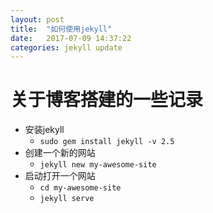 ```yaml
---
layout: post
title:  "如何使用jekyll"
date:   2017-07-09 14:37:22
categories: jekyll update
---
```

# 关于博客搭建的一些记录

- 安装jekyll
  - `sudo gem install jekyll -v 2.5`
- 创建一个新的网站
  - `jekyll new my-awesome-site`
- 启动打开一个网站
  -  `cd my-awesome-site`
  -  `jekyll serve`

